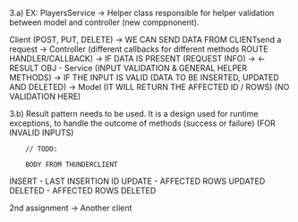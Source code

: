 <!-- 2ND BUILD/ITERATION-->
3.a) 
EX: PlayersService -> Helper class responsible for helper validation between model and controller (new comppnonent).

Client (POST, PUT, DELETE) -> WE CAN SEND DATA FROM CLIENTsend a request -> Controller (different callbacks for different methods ROUTE HANDLER/CALLBACK) -> IF DATA IS PRESENT (REQUEST INFO) ->  <- RESULT OBJ - Service (INPUT VALIDATION & GENERAL HELPER METHODS) -> IF THE INPUT IS VALID (DATA TO BE INSERTED, UPDATED AND DELETED) -> Model (IT WILL RETURN THE AFFECTED ID / ROWS) (NO VALIDATION HERE)

3.b) Result pattern needs to be used. It is a design used for runtime exceptions, to handle the outcome of methods (success or failure)
(FOR INVALID INPUTS)


        // TODO:

        BODY FROM THUNDERCLIENT

INSERT - LAST INSERTION ID
UPDATE - AFFECTED ROWS UPDATED
DELETED - AFFECTED ROWS DELETED

2nd assignment -> Another client 

